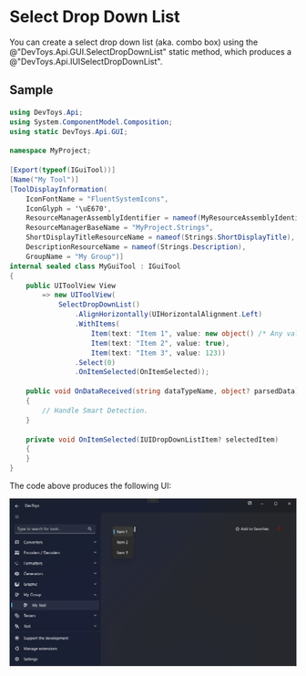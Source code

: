 # Select Drop Down List

You can create a select drop down list (aka. combo box) using the @"DevToys.Api.GUI.SelectDropDownList" static method, which produces a @"DevToys.Api.IUISelectDropDownList".

## Sample

```csharp
using DevToys.Api;
using System.ComponentModel.Composition;
using static DevToys.Api.GUI;

namespace MyProject;

[Export(typeof(IGuiTool))]
[Name("My Tool")]
[ToolDisplayInformation(
    IconFontName = "FluentSystemIcons",
    IconGlyph = '\uE670',
    ResourceManagerAssemblyIdentifier = nameof(MyResourceAssemblyIdentifier),
    ResourceManagerBaseName = "MyProject.Strings",
    ShortDisplayTitleResourceName = nameof(Strings.ShortDisplayTitle),
    DescriptionResourceName = nameof(Strings.Description),
    GroupName = "My Group")]
internal sealed class MyGuiTool : IGuiTool
{
    public UIToolView View
        => new UIToolView(
            SelectDropDownList()
                .AlignHorizontally(UIHorizontalAlignment.Left)
                .WithItems(
                    Item(text: "Item 1", value: new object() /* Any value */),
                    Item(text: "Item 2", value: true),
                    Item(text: "Item 3", value: 123))
                .Select(0)
                .OnItemSelected(OnItemSelected));

    public void OnDataReceived(string dataTypeName, object? parsedData)
    {
        // Handle Smart Detection.
    }

    private void OnItemSelected(IUIDropDownListItem? selectedItem)
    {
    }
}
```

The code above produces the following UI:

![DevToys - My Tool - Select Drop Down List](assets/select-drop-down-list.png)